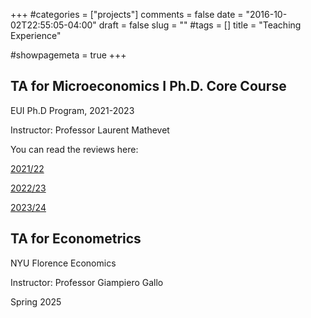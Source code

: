 +++
#categories = ["projects"]
comments = false
date = "2016-10-02T22:55:05-04:00"
draft = false
slug = ""
#tags = []
title = "Teaching Experience"

#showpagemeta = true
+++

## TA for Microeconomics I Ph.D. Core Course

EUI Ph.D Program, 2021-2023

Instructor: Professor Laurent Mathevet

You can read the reviews here:

[2021/22](/2021_22micro.pdf)

[2022/23](/2022_23micro.pdf)

[2023/24](/2022_23micro.pdf)

## TA for Econometrics

NYU Florence Economics

Instructor: Professor Giampiero Gallo

Spring 2025
